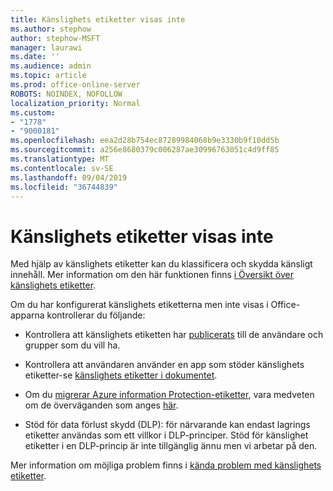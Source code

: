 ```yaml
---
title: Känslighets etiketter visas inte
ms.author: stephow
author: stephow-MSFT
manager: laurawi
ms.date: ''
ms.audience: admin
ms.topic: article
ms.prod: office-online-server
ROBOTS: NOINDEX, NOFOLLOW
localization_priority: Normal
ms.custom:
- "1778"
- "9000181"
ms.openlocfilehash: eea2d28b754ec87289984068b9e3330b9f10dd5b
ms.sourcegitcommit: a256e8680379c006287ae30996763051c4d9ff85
ms.translationtype: MT
ms.contentlocale: sv-SE
ms.lasthandoff: 09/04/2019
ms.locfileid: "36744839"
---
```

# <a name="sensitivity-labels-not-appearing"></a>Känslighets etiketter visas inte

Med hjälp av känslighets etiketter kan du klassificera och skydda känsligt innehåll. Mer information om den här funktionen finns [i Översikt över känslighets etiketter](https://docs.microsoft.com/office365/securitycompliance/sensitivity-labels).

Om du har konfigurerat känslighets etiketterna men inte visas i Office-apparna kontrollerar du följande:

- Kontrollera att känslighets etiketten har [publicerats](https://docs.microsoft.com/Office365/SecurityCompliance/sensitivity-labels#what-label-policies-can-do) till de användare och grupper som du vill ha.

- Kontrollera att användaren använder en app som stöder känslighets etiketter-se [känslighets etiketter i dokumentet](https://support.office.com/article/apply-sensitivity-labels-to-your-documents-and-email-within-office-2f96e7cd-d5a4-403b-8bd7-4cc636bae0f9?ad=US&ui=en-US&rs=en-US#bkmk_whereavailable).

- Om du [migrerar Azure information Protection-etiketter](https://docs.microsoft.com/azure/information-protection/configure-policy-migrate-labels), vara medveten om de överväganden som anges [här](https://docs.microsoft.com/azure/information-protection/configure-policy-migrate-labels#considerations-for-unified-labels).

- Stöd för data förlust skydd (DLP): för närvarande kan endast lagrings etiketter användas som ett villkor i DLP-principer.  Stöd för känslighet etiketter i en DLP-princip är inte tillgänglig ännu men vi arbetar på den.

Mer information om möjliga problem finns i [kända problem med känslighets etiketter](https://support.office.com/article/known-issues-with-sensitivity-labels-in-office-b169d687-2bbd-4e21-a440-7da1b2743edc).